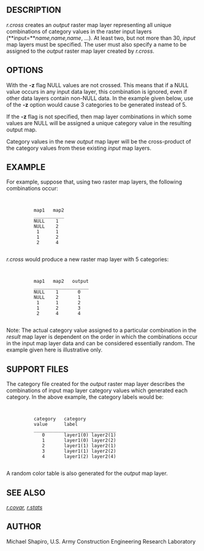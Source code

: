 
## DESCRIPTION

*r.cross* creates an *output* raster map layer representing
all unique combinations of category values in the raster input layers
(**input=***name,name,name*, ...). At least two, but not more than
30, *input* map layers must be specified. The user must also
specify a name to be assigned to the *output* raster map layer
created by *r.cross*.

## OPTIONS

With the **-z** flag NULL values are not crossed.
This means that if a NULL value occurs in any input data layer,
this combination is ignored,
even if other data layers contain non-NULL data.
In the example given below, use of the **-z** option
would cause 3 categories to be generated instead of 5.

If the **-z** flag is not specified, then map layer combinations
in which some values are NULL will be assigned
a unique category value in the resulting output map.

Category values in the new *output* map layer will be the
cross-product of the category values from these existing *input* map
layers.

## EXAMPLE

For example, suppose that, using two raster map layers,
the following combinations occur:

```


          map1   map2
          ___________
          NULL    1
          NULL    2
           1      1
           1      2
           2      4


```

*r.cross* would produce a new raster map layer with 5 categories:

```


          map1   map2   output
          ____________________
          NULL    1       0
          NULL    2       1
           1      1       2
           1      2       3
           2      4       4


```

Note: The actual category value assigned to a particular combination
in the *result* map layer is
dependent on the order in which the combinations occur in the input map
layer data and can be considered essentially random.
The example given here is illustrative only.

## SUPPORT FILES

The category file created for the *output* raster map
layer describes the
combinations of input map layer category values which generated
each category.
In the above example, the category labels would be:

```


          category   category
          value      label
          ______________________________
             0       layer1(0) layer2(1)
             1       layer1(0) layer2(2)
             2       layer1(1) layer2(1)
             3       layer1(1) layer2(2)
             4       layer1(2) layer2(4)


```

A random color table is also generated for the *output* map layer.

## SEE ALSO

*[r.covar](r.covar.html),
[r.stats](r.stats.html)*

## AUTHOR

Michael Shapiro, U.S. Army Construction Engineering Research Laboratory
